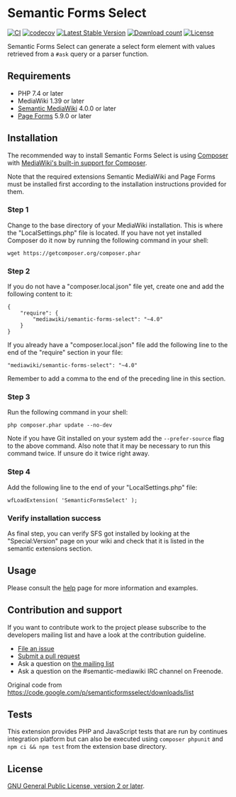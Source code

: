 # Semantic Forms Select

[![CI](https://github.com/SemanticMediaWiki/SemanticFormsSelect/actions/workflows/ci.yml/badge.svg)](https://github.com/SemanticMediaWiki/SemanticFormsSelect/actions/workflows/ci.yml)
[![codecov](https://codecov.io/gh/SemanticMediaWiki/SemanticFormsSelect/branch/master/graph/badge.svg?token=sSjXlzUDXI)](https://codecov.io/gh/SemanticMediaWiki/SemanticFormsSelect)
[![Latest Stable Version](https://poser.pugx.org/mediawiki/semantic-forms-select/v/stable)](https://packagist.org/packages/mediawiki/semantic-forms-select)
[![Download count](https://poser.pugx.org/mediawiki/semantic-forms-select/downloads)](https://packagist.org/packages/mediawiki/semantic-forms-select)
[![License](https://poser.pugx.org/mediawiki/semantic-forms-select/license)](LICENSE)

Semantic Forms Select can generate a select form element with values retrieved from a `#ask` query or a parser function.

## Requirements

- PHP 7.4 or later
- MediaWiki 1.39 or later
- [Semantic MediaWiki][smw] 4.0.0 or later
- [Page Forms][pf] 5.9.0 or later

## Installation

The recommended way to install Semantic Forms Select is using [Composer](http://getcomposer.org) with
[MediaWiki's built-in support for Composer](https://www.mediawiki.org/wiki/Composer).

Note that the required extensions Semantic MediaWiki and Page Forms must be installed first according to the installation
instructions provided for them.

### Step 1

Change to the base directory of your MediaWiki installation. This is where the "LocalSettings.php"
file is located. If you have not yet installed Composer do it now by running the following command
in your shell:

    wget https://getcomposer.org/composer.phar

### Step 2

If you do not have a "composer.local.json" file yet, create one and add the following content to it:

```
{
	"require": {
		"mediawiki/semantic-forms-select": "~4.0"
	}
}
```

If you already have a "composer.local.json" file add the following line to the end of the "require"
section in your file:

    "mediawiki/semantic-forms-select": "~4.0"

Remember to add a comma to the end of the preceding line in this section.

### Step 3

Run the following command in your shell:

    php composer.phar update --no-dev

Note if you have Git installed on your system add the `--prefer-source` flag to the above command. Also
note that it may be necessary to run this command twice. If unsure do it twice right away.

### Step 4

Add the following line to the end of your "LocalSettings.php" file:

    wfLoadExtension( 'SemanticFormsSelect' );

### Verify installation success

As final step, you can verify SFS got installed by looking at the "Special:Version" page on your wiki and check that it is listed in the semantic extensions section.

## Usage

Please consult the [help](https://www.mediawiki.org/wiki/Extension:SemanticFormsSelect) page for more information and examples.

## Contribution and support

If you want to contribute work to the project please subscribe to the developers mailing list and
have a look at the contribution guideline.

* [File an issue](https://github.com/SemanticMediaWiki/SemanticFormsSelect/issues)
* [Submit a pull request](https://github.com/SemanticMediaWiki/SemanticFormsSelect/pulls)
* Ask a question on [the mailing list](https://www.semantic-mediawiki.org/wiki/Mailing_list)
* Ask a question on the #semantic-mediawiki IRC channel on Freenode.

Original code from https://code.google.com/p/semanticformsselect/downloads/list

## Tests

This extension provides PHP and JavaScript tests that are run by continues integration platform
but can also be executed using `composer phpunit` and `npm ci && npm test` from the extension base directory.

## License

[GNU General Public License, version 2 or later][gpl-licence].

[gpl-licence]: https://www.gnu.org/copyleft/gpl.html
[smw]: https://github.com/SemanticMediaWiki/SemanticMediaWiki
[pf]: https://www.mediawiki.org/wiki/Extension:Page_Forms
[composer]: https://getcomposer.org/
